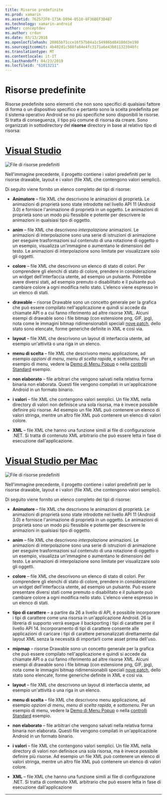```yaml
---
title: Risorse predefinite
ms.prod: xamarin
ms.assetid: 762572F0-173A-D994-0510-8F36BEF3D487
ms.technology: xamarin-android
author: conceptdev
ms.author: crdun
ms.date: 03/13/2018
ms.openlocfilehash: 20865b71cce16f57b84a1c54986bd84180d3e190
ms.sourcegitcommit: 4b402d1c508fa84e4fc3171a6e43b811323948fc
ms.translationtype: MT
ms.contentlocale: it-IT
ms.lasthandoff: 04/23/2019
ms.locfileid: "61013211"
---
```

# <a name="default-resources"></a>Risorse predefinite

Risorse predefinite sono elementi che non sono specifici di qualsiasi fattore di forma o un dispositivo specifico e pertanto sono la scelta predefinita per il sistema operativo Android se no più specifiche sono disponibili le risorse. Si tratta di conseguenza, il tipo più comune di risorsa da creare. Sono organizzati in sottodirectory del **risorse** directory in base al relativo tipo di risorsa:

# <a name="visual-studiotabwindows"></a>[Visual Studio](#tab/windows)

![File di risorse predefiniti](default-resources-images/01-resource-files-vs.png)

Nell'immagine precedente, il progetto contiene i valori predefiniti per le risorse drawable, layout e i valori (file XML che contengono valori semplici).

Di seguito viene fornito un elenco completo dei tipi di risorse:

-  **Animatore** &ndash; file XML che descrivono le animazioni di proprietà.
   Le animazioni di proprietà sono state introdotte nel livello API 11 (Android 3.0) e fornisce l'animazione di proprietà in un oggetto. Le animazioni di proprietà sono un modo più flessibile e potente per descrivere le animazioni in qualsiasi tipo di oggetto.

-  **anim** &ndash; file XML che descrivono *interpolazione* animazioni. Le animazioni di interpolazione sono una serie di istruzioni di animazione per eseguire trasformazioni sul contenuto di una rotazione di oggetto o un esempio, visualizza un'immagine o aumentano le dimensioni del testo. Le animazioni di interpolazione sono limitate per visualizzare solo gli oggetti.

-  **colore** &ndash; file XML che descrivono un elenco di stato di colori. Per comprendere gli elenchi di stato di colore, prendere in considerazione un widget dell'interfaccia utente, ad esempio un pulsante.
   Potrebbe avere diversi stati, ad esempio premuto o disabilitato e il pulsante può cambiare colore a ogni modifica nello stato. L'elenco viene espresso in un elenco di stati.

-  **drawable** &ndash; risorse Drawable sono un concetto generale per la grafica che può essere compilato nell'applicazione e quindi si accede da chiamate API o a cui fanno riferimento ad altre risorse XML.
   Alcuni esempi di drawable sono i file bitmap (con estensione png, GIF, jpg), nota come le immagini bitmap ridimensionabili speciali [nove patch](https://developer.android.com/guide/topics/graphics/2d-graphics.html#nine-patch), dello stato sono elencate, forme generiche definite in XML e così via.
 
-  **layout** &ndash; file XML che descrivono un layout di interfaccia utente, ad esempio un'attività o una riga in un elenco.

-  **menu di scelta** &ndash; file XML che descrivono menu applicazione, ad esempio *opzioni di menu*, *menu di scelta rapida*, e *sottomenu*. Per un esempio di menu, vedere la [Demo di Menu Popup](https://developer.xamarin.com/samples/monodroid/PopupMenuDemo/) o nella [controlli Standard](https://developer.xamarin.com/samples/mobile/StandardControls/) esempio.

-  **non elaborato** &ndash; file arbitrari che vengono salvati nella relativa forma binaria non elaborata. Questi file vengono compilati in un'applicazione Android in un formato binario.

-  **i valori** &ndash; file XML che contengono valori semplici. Un file XML nella directory di valori non definisce una sola risorsa, ma è invece possibile definire più risorse. Ad esempio un file XML può contenere un elenco di valori stringa, mentre un altro file XML può contenere un elenco di valori colore.

-  **XML** &ndash; file XML che hanno una funzione simili ai file di configurazione .NET. Si tratta di contenuto XML arbitrario che può essere letta in fase di esecuzione dall'applicazione.


# <a name="visual-studio-for-mactabmacos"></a>[Visual Studio per Mac](#tab/macos)

![File di risorse predefiniti](default-resources-images/01-resource-files-xs.png)

Nell'immagine precedente, il progetto contiene i valori predefiniti per le risorse drawable, layout e i valori (file XML che contengono valori semplici).

Di seguito viene fornito un elenco completo dei tipi di risorse:

-  **Animatore** &ndash; file XML che descrivono le animazioni di proprietà.
   Le animazioni di proprietà sono state introdotte nel livello API 11 (Android 3.0) e fornisce l'animazione di proprietà in un oggetto. Le animazioni di proprietà sono un modo più flessibile e potente per descrivere le animazioni in qualsiasi tipo di oggetto.

-  **anim** &ndash; file XML che descrivono *interpolazione* animazioni. Le animazioni di interpolazione sono una serie di istruzioni di animazione per eseguire trasformazioni sul contenuto di una rotazione di oggetto o un esempio, visualizza un'immagine o aumentano le dimensioni del testo. Le animazioni di interpolazione sono limitate per visualizzare solo gli oggetti.

-  **colore** &ndash; file XML che descrivono un elenco di stato di colori. Per comprendere gli elenchi di stato di colore, prendere in considerazione un widget dell'interfaccia utente, ad esempio un pulsante.
   Può essere presentare diversi stati come premuto o disabilitato e il pulsante può cambiare colore a ogni modifica nello stato. L'elenco viene espresso in un elenco di stati.

-  **tipo di carattere** &ndash; a partire da 26 a livello di API, è possibile incorporare i tipi di carattere come una risorsa in un'applicazione Android. 26 la libreria di supporto verrà esegue il backporting i tipi di carattere per il livello API 14. Incorporamento di tipi di carattere consente alle applicazioni di caricare i tipi di carattere personalizzati direttamente dal layout XML senza la necessità di importarli come asset prima dell'uso.

-  **mipmap** &ndash; risorse Drawable sono un concetto generale per la grafica che può essere compilato nell'applicazione e quindi si accede da chiamate API o a cui fanno riferimento ad altre risorse XML.
   Alcuni esempi di drawable sono i file bitmap (con estensione png, GIF, jpg), nota come le immagini bitmap ridimensionabili speciali [nove patch](https://developer.android.com/guide/topics/graphics/2d-graphics.html#nine-patch), dello stato sono elencate, forme generiche definite in XML e così via.

-  **layout** &ndash; file XML che descrivono un layout di interfaccia utente, ad esempio un'attività o una riga in un elenco.

-  **menu di scelta** &ndash; file XML che descrivono menu applicazione, ad esempio *opzioni di menu*, *menu di scelta rapida*, e *sottomenu*. Per un esempio di menu, vedere la [Demo di Menu Popup](https://developer.xamarin.com/samples/monodroid/PopupMenuDemo/) o nella [controlli Standard](https://developer.xamarin.com/samples/mobile/StandardControls/) esempio.

-  **non elaborato** &ndash; file arbitrari che vengono salvati nella relativa forma binaria non elaborata. Questi file vengono compilati in un'applicazione Android in un formato binario.

-  **i valori** &ndash; file XML che contengono valori semplici. Un file XML nella directory di valori non definisce una sola risorsa, ma è invece possibile definire più risorse. Ad esempio un file XML può contenere un elenco di valori stringa, mentre un altro file XML può contenere un elenco di valori colore.

-  **XML** &ndash; file XML che hanno una funzione simili ai file di configurazione .NET. Si tratta di contenuto XML arbitrario che può essere letta in fase di esecuzione dall'applicazione

-----
